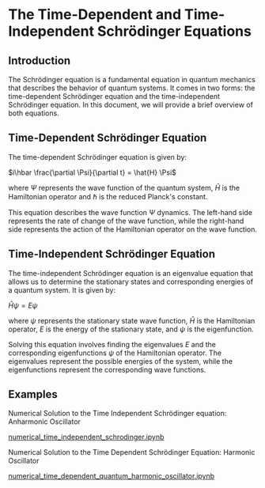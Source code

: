 # The Time-Dependent and Time-Independent Schrödinger Equations


## Introduction

The Schrödinger equation is a fundamental equation in quantum mechanics that describes the behavior of quantum systems. It comes in two forms: the time-dependent Schrödinger equation and the time-independent Schrödinger equation. In this document, we will provide a brief overview of both equations.

## Time-Dependent Schrödinger Equation

The time-dependent Schrödinger equation is given by:

$i\hbar \frac{\partial \Psi}{\partial t} = \hat{H} \Psi$

where $\Psi$ represents the wave function of the quantum system, $\hat{H}$ is the Hamiltonian operator and $\hbar$ is the reduced Planck's constant.

This equation describes the wave function $\Psi$ dynamics. The left-hand side represents the rate of change of the wave function, while the right-hand side represents the action of the Hamiltonian operator on the wave function.

## Time-Independent Schrödinger Equation

The time-independent Schrödinger equation is an eigenvalue equation that allows us to determine the stationary states and corresponding energies of a quantum system. It is given by:

$\hat{H} \psi = E \psi$

where $\psi$ represents the stationary state wave function, $\hat{H}$ is the Hamiltonian operator, $E$ is the energy of the stationary state, and $\psi$ is the eigenfunction.

Solving this equation involves finding the eigenvalues $E$ and the corresponding eigenfunctions $\psi$ of the Hamiltonian operator. The eigenvalues represent the possible energies of the system, while the eigenfunctions represent the corresponding wave functions.

## Examples

Numerical Solution to the Time Independent Schrödinger equation: Anharmonic Oscillator

[numerical_time_independent_schrodinger.ipynb](https://github.com/Vaquera-Araujo/LabAv2023/blob/main/Symbolic%20and%20Numerical%20Projects/Schr%C3%B6dinger%20Equation%20in%20One%20Dimension/numerical_time_independent_schrodinger.ipynb)

Numerical Solution to the Time Dependent Schrödinger Equation: Harmonic Oscillator

[numerical_time_dependent_quantum_harmonic_oscillator.ipynb](https://github.com/Vaquera-Araujo/LabAv2023/blob/main/Symbolic%20and%20Numerical%20Projects/Schr%C3%B6dinger%20Equation%20in%20One%20Dimension/numerical_time_dependent_quantum_harmonic_oscillator.ipynb)
